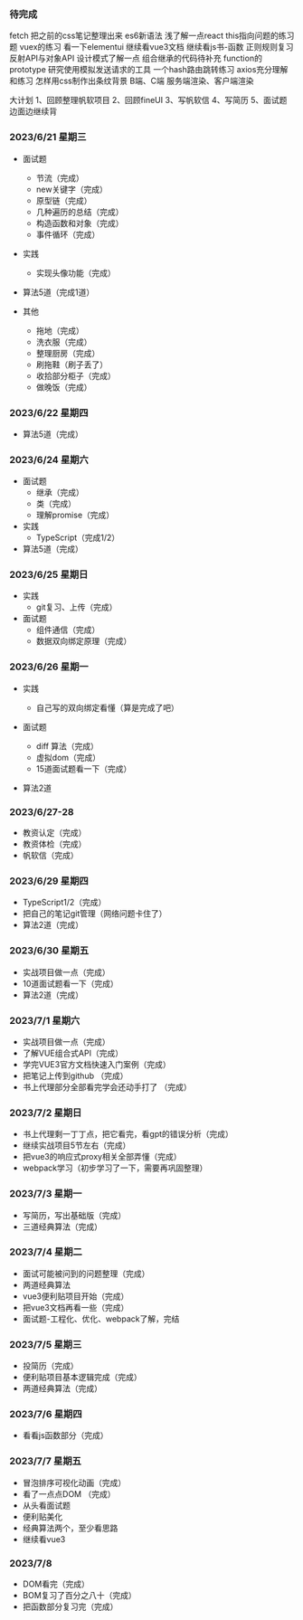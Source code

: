 ### 待完成
fetch
把之前的css笔记整理出来
es6新语法
浅了解一点react
this指向问题的练习题
vuex的练习
看一下elementui
继续看vue3文档
继续看js书-函数
正则规则复习
反射API与对象API
设计模式了解一点
组合继承的代码待补充
function的prototype
研究使用模拟发送请求的工具
一个hash路由跳转练习
axios充分理解和练习
怎样用css制作出条纹背景
B端、C端
服务端渲染、客户端渲染


大计划
1、回顾整理帆软项目
2、回顾fineUI
3、写帆软信
4、写简历
5、面试题边面边继续背

### 2023/6/21 星期三

- 面试题
  - 节流（完成）
  - new关键字（完成）
  - 原型链（完成）
  - 几种遍历的总结（完成）
  - 构造函数和对象（完成）
  - 事件循环（完成）

- 实践
  - 实现头像功能（完成）

- 算法5道（完成1道）
  
- 其他
  - 拖地（完成）
  - 洗衣服（完成）
  - 整理厨房（完成）
  - 刷拖鞋（刷子丢了）
  - 收拾部分柜子（完成）
  - 做晚饭（完成）

### 2023/6/22 星期四

- 算法5道（完成）

### 2023/6/24 星期六
- 面试题
  - 继承（完成）
  - 类（完成）
  - 理解promise（完成）
- 实践
  - TypeScript（完成1/2）
- 算法5道（完成）


### 2023/6/25 星期日
- 实践
  - git复习、上传（完成）
- 面试题
  - 组件通信（完成）
  - 数据双向绑定原理（完成）


### 2023/6/26 星期一
- 实践
  - 自己写的双向绑定看懂（算是完成了吧）
- 面试题
  - diff 算法（完成）
  - 虚拟dom（完成）
  - 15道面试题看一下（完成）

- 算法2道

### 2023/6/27-28 
- 教资认定（完成）
- 教资体检（完成）
- 帆软信（完成）


### 2023/6/29 星期四
- TypeScript1/2（完成）
- 把自己的笔记git管理（网络问题卡住了）
- 算法2道（完成）

### 2023/6/30 星期五
- 实战项目做一点（完成）
- 10道面试题看一下（完成）
- 算法2道（完成）

### 2023/7/1 星期六
- 实战项目做一点（完成）
- 了解VUE组合式API（完成）
- 学完VUE3官方文档快速入门案例（完成）
- 把笔记上传到github （完成）
- 书上代理部分全部看完学会还动手打了 （完成）

### 2023/7/2 星期日
- 书上代理剩一丁丁点，把它看完，看gpt的错误分析（完成）
- 继续实战项目5节左右（完成）
- 把vue3的响应式proxy相关全部弄懂（完成）
- webpack学习（初步学习了一下，需要再巩固整理）


### 2023/7/3 星期一
- 写简历，写出基础版（完成）
- 三道经典算法（完成）

### 2023/7/4 星期二
- 面试可能被问到的问题整理（完成）
- 两道经典算法
- vue3便利贴项目开始（完成）
- 把vue3文档再看一些（完成）
- 面试题-工程化、优化、webpack了解，完结

### 2023/7/5 星期三
- 投简历（完成）
- 便利贴项目基本逻辑完成（完成）
- 两道经典算法（完成）

### 2023/7/6 星期四
- 看看js函数部分（完成）
  
### 2023/7/7 星期五
- 冒泡排序可视化动画（完成）
- 看了一点点DOM （完成）
- 从头看面试题
- 便利贴美化
- 经典算法两个，至少看思路
- 继续看vue3

### 2023/7/8
- DOM看完（完成）
- BOM复习了百分之八十（完成）
- 把函数部分复习完（完成）